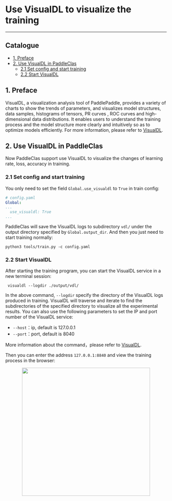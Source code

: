 # Use VisualDL to visualize the training

---

## Catalogue

* [1. Preface](#1)
* [2. Use VisualDL in PaddleClas](#2)
    * [2.1 Set config and start training](#2.1)
    * [2.2 Start VisualDL](#2.2)

<a name='1'></a>
## 1. Preface
VisualDL, a visualization analysis tool of PaddlePaddle, provides a variety of charts to show the trends of parameters, and visualizes model structures, data samples, histograms of tensors, PR curves , ROC curves and high-dimensional data distributions. It enables users to understand the training process and the model structure more clearly and intuitively so as to optimize models efficiently. For more information, please refer to [VisualDL](https://github.com/PaddlePaddle/VisualDL/).

<a name='2'></a>
## 2. Use VisualDL in PaddleClas
Now PaddleClas support use VisualDL to visualize the changes of learning rate, loss, accuracy in training.

<a name='2.1'></a>
### 2.1 Set config and start training
You only need to set the field `Global.use_visualdl` to `True` in train config:

```yaml
# config.yaml
Global:
...
  use_visualdl: True
...
```

PaddleClas will save the VisualDL logs to subdirectory `vdl/` under the output directory specified by `Global.output_dir`. And then you just need to start training normally:

```shell
python3 tools/train.py -c config.yaml
```

<a name='2.2'></a>
### 2.2 Start VisualDL
After starting the training program, you can start the VisualDL service in a new terminal session:

```shell
 visualdl --logdir ./output/vdl/
```

In the above command, `--logdir` specify the directory of the VisualDL logs produced in training. VisualDL will traverse and iterate to find the subdirectories of the specified directory to visualize all the experimental results. You can also use the following parameters to set the IP and port number of the VisualDL service:

* `--host`：ip, default is 127.0.0.1
* `--port`：port, default is 8040

More information about the command，please refer to [VisualDL](https://github.com/PaddlePaddle/VisualDL/blob/develop/README.md#2-launch-panel).

Then you can enter the address `127.0.0.1:8840` and view the training process in the browser:

<div align="center">
    <img src="../../images/VisualDL/train_loss.png" width="400">
</div>
